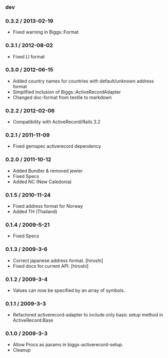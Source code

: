 ### dev

### 0.3.2 / 2013-02-19

* Fixed warning in Biggs::Format

### 0.3.1 / 2012-08-02

* Fixed LI format

### 0.3.0 / 2012-06-15

* Added country names for countries with default/unknown address format
* Simplified inclusion of Biggs::ActiveRecordAdapter
* Changed doc-format from textile to markdown

### 0.2.2 / 2012-02-06

* Compatibility with ActiveRecord/Rails 3.2

### 0.2.1 / 2011-11-09

* Fixed gemspec activerecord dependency

### 0.2.0 / 2011-10-12

* Added Bundler & removed jewler
* Fixed Specs
* Added NC (New Caledonia)

### 0.1.5 / 2010-11-24

* Fixed address format for Norway
* Added TH (Thailand)

### 0.1.4 / 2009-5-21

* Fixed Specs

### 0.1.3 / 2009-3-6

* Correct japanese address format. [hiroshi]
* Fixed docs for current API. [hiroshi]

### 0.1.2 / 2009-3-4

* Values can now be specified by an array of symbols.

### 0.1.1 / 2009-3-3

* Refactored activerecord-adapter to include only basic setup method in ActiveRecord:Base

### 0.1.0 / 2009-3-3

* Allow Procs as params in biggs-activerecord-setup.
* Cleanup

